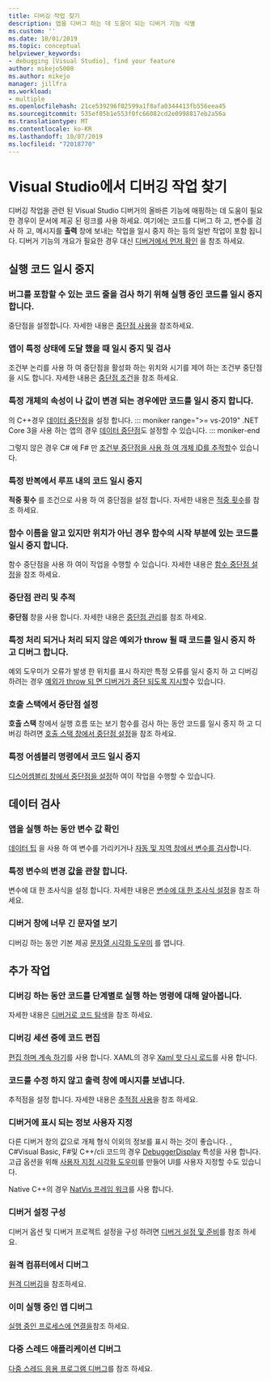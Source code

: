 ```yaml
---
title: 디버깅 작업 찾기
description: 앱을 디버그 하는 데 도움이 되는 디버거 기능 식별
ms.custom: ''
ms.date: 10/01/2019
ms.topic: conceptual
helpviewer_keywords:
- debugging [Visual Studio], find your feature
author: mikejo5000
ms.author: mikejo
manager: jillfra
ms.workload:
- multiple
ms.openlocfilehash: 21ce539296f02599a1f8afa0344413fb556eea45
ms.sourcegitcommit: 535ef05b1e553f0fc66082cd2e0998817eb2a56a
ms.translationtype: MT
ms.contentlocale: ko-KR
ms.lasthandoff: 10/07/2019
ms.locfileid: "72018770"
---
```

# <a name="find-your-debugging-task-in-visual-studio"></a>Visual Studio에서 디버깅 작업 찾기

디버깅 작업을 관련 된 Visual Studio 디버거의 올바른 기능에 매핑하는 데 도움이 필요한 경우이 문서에 제공 된 링크를 사용 하세요. 여기에는 코드를 디버그 하 고, 변수를 검사 하 고, 메시지를 **출력** 창에 보내는 작업을 일시 중지 하는 등의 일반 작업이 포함 됩니다. 디버거 기능의 개요가 필요한 경우 대신 [디버거에서 먼저 확인](debugger-feature-tour.md) 을 참조 하세요.

## <a name="pause-running-code"></a>실행 코드 일시 중지

### <a name="pause-running-code-to-inspect-a-line-of-code-that-may-contain-a-bug"></a>버그를 포함할 수 있는 코드 줄을 검사 하기 위해 실행 중인 코드를 일시 중지 합니다.

중단점을 설정합니다. 자세한 내용은 [중단점 사용](using-breakpoints.md)을 참조하세요.

### <a name="pause-and-inspect-your-app-when-it-reaches-a-specific-state"></a>앱이 특정 상태에 도달 했을 때 일시 중지 및 검사

조건부 논리를 사용 하 여 중단점을 활성화 하는 위치와 시기를 제어 하는 조건부 중단점을 시도 합니다. 자세한 내용은 [중단점 조건](using-breakpoints.md#breakpoint-conditions)을 참조 하세요.

### <a name="pause-code-only-when-a-specific-objects-property-or-value-changes"></a>특정 개체의 속성이 나 값이 변경 되는 경우에만 코드를 일시 중지 합니다.

의 C++경우 [데이터 중단점](using-breakpoints.md#BKMK_set_a_data_breakpoint_native_cplusplus)을 설정 합니다. 
::: moniker range=">= vs-2019"
.NET Core 3을 사용 하는 앱의 경우 [데이터 중단점](using-breakpoints.md#BKMK_set_a_data_breakpoint_managed)도 설정할 수 있습니다.
::: moniker-end

그렇지 않은 경우 C# 에 F# 만 [조건부 중단점을 사용 하 여 개체 ID를 추적할](using-breakpoints.md#using-object-ids-in-breakpoint-conditions-c-and-f)수 있습니다.

### <a name="pause-code-inside-a-loop-at-a-certain-iteration"></a>특정 반복에서 루프 내의 코드 일시 중지

**적중 횟수** 를 조건으로 사용 하 여 중단점을 설정 합니다. 자세한 내용은 [적중 횟수](using-breakpoints.md#hit-count)를 참조 하세요.

### <a name="pause-code-at-the-start-of-a-function-when-you-know-the-function-name-but-not-its-location"></a>함수 이름을 알고 있지만 위치가 아닌 경우 함수의 시작 부분에 있는 코드를 일시 중지 합니다.

함수 중단점을 사용 하 여이 작업을 수행할 수 있습니다. 자세한 내용은 [함수 중단점 설정](using-breakpoints.md#BKMK_Set_a_breakpoint_in_a_source_file)을 참조 하세요.

### <a name="manage-and-keep-track-of-your-breakpoints"></a>중단점 관리 및 추적

**중단점** 창을 사용 합니다. 자세한 내용은 [중단점 관리](using-breakpoints.md#BKMK_Specify_advanced_properties_of_a_breakpoint_)를 참조 하세요.

### <a name="pause-code-and-debug-when-a-specific-handled-or-unhandled-exception-is-thrown"></a>특정 처리 되거나 처리 되지 않은 예외가 throw 될 때 코드를 일시 중지 하 고 디버그 합니다.

예외 도우미가 오류가 발생 한 위치를 표시 하지만 특정 오류를 일시 중지 하 고 디버깅 하려는 경우 [예외가 throw 되 면 디버거가 중단 되도록 지시할](managing-exceptions-with-the-debugger.md#tell-the-debugger-to-break-when-an-exception-is-thrown)수 있습니다.

### <a name="set-a-breakpoint-from-the-call-stack"></a>호출 스택에서 중단점 설정

**호출 스택** 창에서 실행 흐름 또는 보기 함수를 검사 하는 동안 코드를 일시 중지 하 고 디버깅 하려면 [호출 스택 창에서 중단점 설정](using-breakpoints.md#BKMK_Set_a_breakpoint_from_debugger_windows)을 참조 하세요.

### <a name="pause-code-at-a-specific-assembly-instruction"></a>특정 어셈블리 명령에서 코드 일시 중지

[디스어셈블리 창에서 중단점을 설정](using-breakpoints.md#BKMK_Set_a_breakpoint_from_debugger_windows)하 여이 작업을 수행할 수 있습니다.

## <a name="inspect-data"></a>데이터 검사

### <a name="check-the-value-of-variables-while-running-your-app"></a>앱을 실행 하는 동안 변수 값 확인

[데이터 팁](view-data-values-in-data-tips-in-the-code-editor.md) 을 사용 하 여 변수를 가리키거나 [자동 및 지역 창에서 변수를 검사](autos-and-locals-windows.md)합니다.

### <a name="observe-the-changing-value-of-a-specific-variable"></a>특정 변수의 변경 값을 관찰 합니다.

변수에 대 한 조사식을 설정 합니다. 자세한 내용은 [변수에 대 한 조사식 설정](watch-and-quickwatch-windows.md)을 참조 하세요.

### <a name="view-strings-that-are-too-long-for-the-debugger-window"></a>디버거 창에 너무 긴 문자열 보기

디버깅 하는 동안 기본 제공 [문자열 시각화 도우미](view-strings-visualizer.md) 를 엽니다.

## <a name="additional-tasks"></a>추가 작업

### <a name="learn-the-commands-to-step-through-your-code-while-debugging"></a>디버깅 하는 동안 코드를 단계별로 실행 하는 명령에 대해 알아봅니다.

자세한 내용은 [디버거로 코드 탐색](navigating-through-code-with-the-debugger.md)을 참조 하세요.

### <a name="edit-code-during-a-debugging-session"></a>디버깅 세션 중에 코드 편집

[편집 하며 계속 하기](edit-and-continue.md)를 사용 합니다. XAML의 경우 [Xaml 핫 다시 로드](xaml-hot-reload.md)를 사용 합니다.

### <a name="send-messages-to-the-output-window-without-modifying-code"></a>코드를 수정 하지 않고 출력 창에 메시지를 보냅니다.

추적점을 설정 합니다. 자세한 내용은 [추적점 사용](using-tracepoints.md)을 참조 하세요.

### <a name="customize-information-shown-in-the-debugger"></a>디버거에 표시 되는 정보 사용자 지정

다른 디버거 창의 값으로 개체 형식 이외의 정보를 표시 하는 것이 좋습니다. , C#Visual Basic, F#및 C++/cli 코드의 경우 [DebuggerDisplay](using-the-debuggerdisplay-attribute.md) 특성을 사용 합니다. 고급 옵션을 위해 [사용자 지정 시각화 도우미](create-custom-visualizers-of-data.md)를 만들어 UI를 사용자 지정할 수도 있습니다.

Native C++의 경우 [NatVis 프레임 워크](create-custom-views-of-native-objects.md)를 사용 합니다.

### <a name="configure-debugger-settings"></a>디버거 설정 구성

디버거 옵션 및 디버거 프로젝트 설정을 구성 하려면 [디버거 설정 및 준비](debugger-settings-and-preparation.md)를 참조 하세요.

### <a name="debug-on-remote-machines"></a>원격 컴퓨터에서 디버그

[원격 디버깅](remote-debugging.md)을 참조하세요.

### <a name="debug-an-app-that-is-already-running"></a>이미 실행 중인 앱 디버그

[실행 중인 프로세스에 연결을](attach-to-running-processes-with-the-visual-studio-debugger.md)참조 하세요.

### <a name="debug-multithreaded-applications"></a>다중 스레드 애플리케이션 디버그

[다중 스레드 응용 프로그램 디버그](debug-multithreaded-applications-in-visual-studio.md)를 참조 하세요.